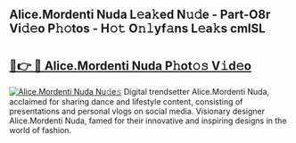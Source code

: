 ## Alice.Mordenti Nuda L𝚎a𝚔ed N𝚞𝚍e - Part-O8r Vi𝚍𝚎o P𝚑𝚘tos - H𝚘𝚝 O𝚗𝚕yf𝚊ns L𝚎a𝚔s cmISL

# <h2><a href="http://kfa998.oniu.top/?m=Alice.Mordenti+Nuda">🔗👉 🔴 Alice.Mordenti Nuda P𝚑ot𝚘𝚜 V𝚒d𝚎o</a></h2>

[![Alice.Mordenti Nuda Nu𝚍e𝚜](https://i.imgur.com/0qMVB7G.gif)](http://kfa998.oniu.top/?m=Alice.Mordenti+Nuda)
Digital trendsetter Alice.Mordenti Nuda, acclaimed for sharing dance and lifestyle content, consisting of presentations and personal vlogs on social media. Visionary designer Alice.Mordenti Nuda, famed for their innovative and inspiring designs in the world of fashion.  
